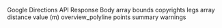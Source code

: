 Google Directions API Response Body
array
    bounds
    copyrights
    legs
        array
            distance
                value (m)
    overview_polyline
        points
    summary
    warnings
